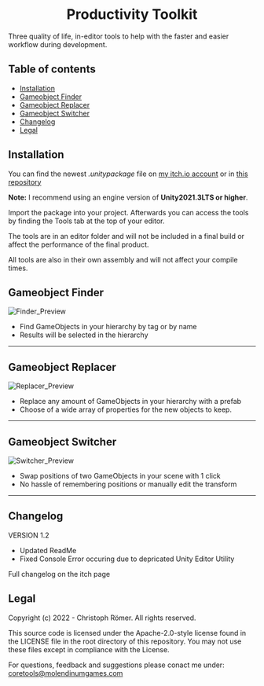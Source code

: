 ﻿
<h1 style="text-align:center;">Productivity Toolkit</h1>

<p>Three quality of life, in-editor tools to help with the faster and easier workflow during development.
<br>


## Table of contents
- <a href="#Installation">Installation</a>
- <a href="#Getting-Started">Gameobject Finder</a>
- <a href="#Getting-Replacer">Gameobject Replacer</a>
- <a href="#Getting-Switcher">Gameobject Switcher</a>
- <a href="#Changelog">Changelog</a>
- <a href="#Legal">Legal</a>


## Installation

You can find the newest _.unitypackage_ file on [my itch.io account](https://molendinumgames.itch.io/) or in [this repository](https://github.com/MolendinumGames/UnityCoreTools/tree/main/Assets/ProductivityTools)

**Note:** I recommend using an engine version of **Unity2021.3LTS or higher**.

Import the package into your project. Afterwards you can access the tools by finding the Tools tab at the top of your editor.

The tools are in an editor folder and will not be included in a 
final build or affect the performance of the final product.

All tools are also in their own assembly and will not affect your
compile times.

## Gameobject Finder

![Finder_Preview](https://github.com/MolendinumGames/UnityCoreTools/main/Assets/ProductivityTools/Images/GoFinder_Preview.png)
<br>
- Find GameObjects in your hierarchy by tag or by name
- Results will be selected in the hierarchy
<hr>

## Gameobject Replacer

![Replacer_Preview](https://github.com/MolendinumGames/UnityCoreTools/main/Assets/ProductivityTools/Images/Replacer_Preview.png)
<br>
- Replace any amount of GameObjects in your hierarchy with a prefab
- Choose of a wide array of properties for the new objects to keep.
<hr>

## Gameobject Switcher

![Switcher_Preview](https://github.com/MolendinumGames/UnityCoreTools/main/Assets/ProductivityTools/Images/Switcher_Preview.png)
<br>
- Swap positions of two GameObjects in your scene with 1 click
- No hassle of remembering positions or manually edit the transform
<hr>

## Changelog
VERSION 1.2<br>
- Updated ReadMe
- Fixed Console Error occuring due to depricated Unity Editor Utility

Full changelog on the itch page

## Legal
Copyright (c) 2022 - Christoph Römer. All rights reserved. 

This source code is licensed under the Apache-2.0-style license found
in the LICENSE file in the root directory of this repository. 
You may not use these files except in compliance with the License.

For questions, feedback and suggestions please conact me under:
coretools@molendinumgames.com